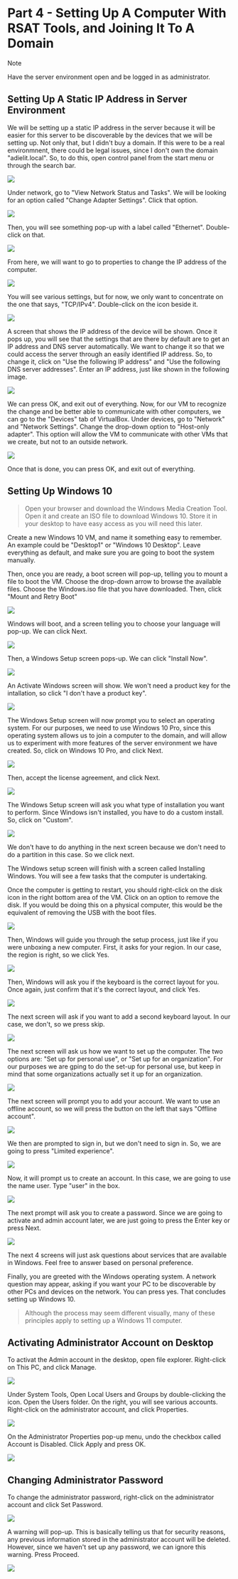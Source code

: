 # Part 4 - Setting Up A Computer With RSAT Tools, and Joining It To A Domain

> [!NOTE]
> Have the server environment open and be logged in as administrator.

## Setting Up A Static IP Address in Server Environment
We will be setting up a static IP address in the server because it will be easier for this server to be discoverable by the devices that we will be setting up. Not only that, but I didn't buy a domain. If this were to be a real environmnent, there could be legal issues, since I don't own the domain "adielit.local". So, to do this, open control panel from the start menu or through the search bar. 

<img src="https://i.ibb.co/0hhXk6J/1-Open-control-panel.png">

Under network, go to "View Network Status and Tasks". We will be looking for an option called "Change Adapter Settings". Click that option.

<img src="https://i.ibb.co/0Gmskf7/2-view-network-status-and-tasks.png">

Then, you will see something pop-up with a label called "Ethernet". Double-click on that.

<img src="https://i.ibb.co/p05nNqd/3-Ethernet.png">

From here, we will want to go to properties to change the IP address of the computer.

<img src="https://i.ibb.co/Prb4mcs/4-Properties.png">

You will see various settings, but for now, we only want to concentrate on the one that says, "TCP/IPv4". Double-click on the icon beside it. 

<img src="https://i.ibb.co/tptDq04/5-Change-ip-address.png">

A screen that shows the IP address of the device will be shown. Once it pops up, you will see that the settings that are there by default are to get an IP address and DNS server automatically. We want to change it so that we could access the server through an easily identified IP address. So, to change it, click on "Use the following IP address" and "Use the following DNS server addresses". Enter an IP address, just like shown in the following image. 

<img src="https://i.ibb.co/GH3103V/6-Change-settings.png">

We can press OK, and exit out of everything. Now, for our VM to recognize the change and be better able to communicate with other computers, we can go to the "Devices" tab of VirtualBox. Under devices, go to "Network" and "Network Settings". Change the drop-down option to "Host-only adapter". This option will allow the VM to communicate with other VMs that we create, but not to an outside network. 

<img src="https://i.ibb.co/0KrDDVx/6-Change-adapter-settings.png">

Once that is done, you can press OK, and exit out of everything. 

## Setting Up Windows 10
> Open your browser and download the Windows Media Creation Tool. Open it and create an ISO file to download Windows 10. Store it in your desktop to have easy access as you will need this later. 

Create a new Windows 10 VM, and name it something easy to remember. An example could be "Desktop1" or "Windows 10 Desktop". Leave everything as default, and make sure you are going to boot the system manually. 

Then, once you are ready, a boot screen will pop-up, telling you to mount a file to boot the VM. Choose the drop-down arrow to browse the available files. Choose the Windows.iso file that you have downloaded. Then, click "Mount and Retry Boot"

<img src="https://i.ibb.co/5YJcvNR/8-Mount-and-retry-reboot.png">

Windows will boot, and a screen telling you to choose your language will pop-up. We can click Next. 

<img src="https://i.ibb.co/p1JJSCt/9-Windows-10-next.png">

Then, a Windows Setup screen pops-up. We can click "Install Now". 

<img src="https://i.ibb.co/5M91GdS/10-Install-now.png">

An Activate Windows screen will show. We won't need a product key for the intallation, so click "I don't have a product key". 

<img src="https://i.ibb.co/0VFZfBK/11-I-don-t-have-a-product-key.png">

The Windows Setup screen will now prompt you to select an operating system. For our purposes, we need to use Windows 10 Pro, since this operating system allows us to join a computer to the domain, and will allow us to experiment with more features of the server environment we have created. So, click on Windows 10 Pro, and click Next. 

<img src="https://i.ibb.co/yqQrDZw/12-Chose-windows-10-pro.png">

Then, accept the license agreement, and click Next. 

<img src="https://i.ibb.co/5BXQPfF/13-Accept-license-agreement.png">

The Windows Setup screen will ask you what type of installation you want to perform. Since Windows isn't installed, you have to do a custom install. So, click on "Custom".

<img src="https://i.ibb.co/840K7yfZ/14-Custom-install.png">

We don't have to do anything in the next screen because we don't need to do a partition in this case. So we click next.

The Windows setup screen will finish with a screen called Installing Windows. You will see a few tasks that the computer is undertaking. 

Once the computer is getting to restart, you should right-click on the disk icon in the right bottom area of the VM. Click on an option to remove the disk. If you would be doing this on a physical computer, this would be the equivalent of removing the USB with the boot files. 

<img src="https://i.ibb.co/Q37PkrSx/16-Remove-drive.png">

Then, Windows will guide you through the setup process, just like if you were unboxing a new computer. First, it asks for your region. In our case, the region is right, so we click Yes.

<img src="https://i.ibb.co/27HPrymD/17-Region.png">

Then, Windows will ask you if the keyboard is the correct layout for you. Once again, just confirm that it's the correct layout, and click Yes. 

<img src="https://i.ibb.co/kV9gCQ8g/18-Right-Keyboard.png">

The next screen will ask if you want to add a second keyboard layout. In our case, we don't, so we press skip. 

<img src="https://images2.imgbox.com/7b/3b/gVFzQFrv_o.png">

The next screen will ask us how we want to set up the computer. The two options are: "Set up for personal use", or "Set up for an organization". For our purposes we are gping to do the set-up for personal use, but keep in mind that some organizations actually set it up for an organization.

<img src="https://images2.imgbox.com/2d/51/LFHVcN4w_o.png">

The next screen will prompt you to add your account. We want to use an offline account, so we will press the button on the left that says "Offline account". 

<img src="https://i.ibb.co/99bMLcPJ/21-offline-account.png">

We then are prompted to sign in, but we don't need to sign in. So, we are going to press "Limited experience". 

<img src="https://i.ibb.co/WN9WRv3T/22-Limited-experience.png">

Now, it will prompt us to create an account. In this case, we are going to use the name user. Type "user" in the box.  

<img src="https://images2.imgbox.com/b1/75/5zIvrNkK_o.png">

The next prompt will ask you to create a password. Since we are going to activate and admin account later, we are just going to press the Enter key or press Next. 

<img src="https://images2.imgbox.com/be/2e/oKRIbSUJ_o.png">

The next 4 screens will just ask questions about services that are available in Windows. Feel free to answer based on personal preference. 

Finally, you are greeted with the Windows operating system. A network question may appear, asking if you want your PC to be discoverable by other PCs and devices on the network. You can press yes. That concludes setting up Windows 10. 

> Although the process may seem different visually, many of these principles apply to setting up a Windows 11 computer.

## Activating Administrator Account on Desktop
To activat the Admin account in the desktop, open file explorer. Right-click on This PC, and click Manage. 

<img src="https://images2.imgbox.com/4a/e1/BVgrzVPS_o.png">

Under System Tools, Open Local Users and Groups by double-clicking the icon. Open the Users folder. On the right, you will see various accounts. Right-click on the administrator account, and click Properties. 

<img src="https://images2.imgbox.com/9b/c8/pvw5YHxA_o.png">

On the Administrator Properties pop-up menu, undo the checkbox called Account is Disabled. Click Apply and press OK.

<img src="https://thumbs2.imgbox.com/ce/bf/cTUduaJ8_t.png">

## Changing Administrator Password
To change the administrator password, right-click on the administrator account and click Set Password. 

<img src="https://thumbs2.imgbox.com/6a/88/J9uCSX1u_t.png">

A warning will pop-up. This is basically telling us that for security reasons, any previous information stored in the administrator account will be deleted. However, since we haven't set up any password, we can ignore this warning. Press Proceed. 

<img src="https://thumbs2.imgbox.com/20/f7/wzFyYikg_t.png">

